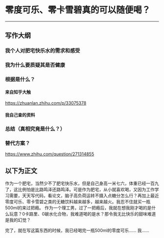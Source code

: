 # 零度可乐、零卡雪碧真的可以随便喝？

---

## 写作大纲
### 我个人对肥宅快乐水的需求和感受

### 我为什么要质疑其是否健康

### 根据是什么？
#### 来自知乎大触
https://zhuanlan.zhihu.com/p/33075378

#### 我自己查的资料

### 总结（真相究竟是什么？）

### 替代方案？
https://www.zhihu.com/question/271314855

## 以下为正文

作为一个肥宅，当然少不了肥宅快乐水，但是自己身高一米七六，体重已经一百九了，这比例怕是比路鸣泽还路鸣泽。可是作为肥宅，从小就喜欢喝，又因为工作学习需要，天天写代码，看论文，脑子高负荷运转不摄入点糖分怎么行？再加上最近零度可乐、零卡雪碧之类的无糖饮料越来越多，越来越火。我忍不住就买一瓶500ml的来过把瘾。
作为一个理工男，过了一把瘾后，我就在想我刚才喝的是什么玩意？0卡路里、0碳水化合物，我难道喝的是水？那令我无比快乐的甜味难道是我的幻觉？

完了，就在写这篇东西的时候，我已经喝完一瓶500ml的零度可乐……
我……



